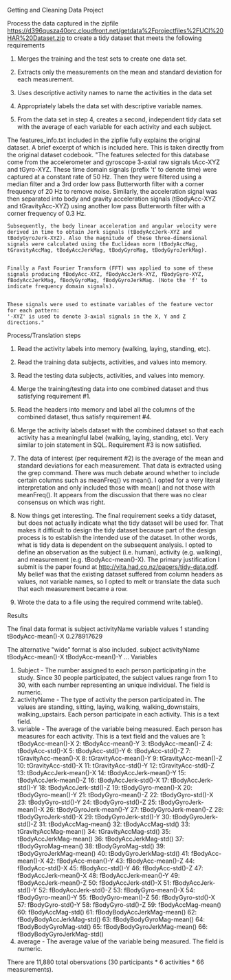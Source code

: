 Getting and Cleaning Data Project

Process the data captured in the zipfile https://d396qusza40orc.cloudfront.net/getdata%2Fprojectfiles%2FUCI%20HAR%20Dataset.zip to create a tidy dataset that meets the following requirements

1. Merges the training and the test sets to create one data set.

2. Extracts only the measurements on the mean and standard deviation for each measurement. 

3. Uses descriptive activity names to name the activities in the data set

4. Appropriately labels the data set with descriptive variable names. 

5. From the data set in step 4, creates a second, independent tidy data set with the average of each variable for each activity and each subject.


The features_info.txt included in the zipfile fully explains the original dataset. A brief excerpt of which is included here. 
This is taken directly from the original dataset codebook.
    "The features selected for this database come from the accelerometer and gyroscope 3-axial raw signals tAcc-XYZ and tGyro-XYZ. These time domain signals (prefix 't' to denote time) were captured at a constant rate of 50 Hz. Then they were filtered using a median filter and a 3rd order low pass Butterworth filter with a corner frequency of 20 Hz to remove noise. Similarly, the acceleration signal was then separated into body and gravity acceleration signals (tBodyAcc-XYZ and tGravityAcc-XYZ) using another low pass Butterworth filter with a corner frequency of 0.3 Hz. 


    Subsequently, the body linear acceleration and angular velocity were derived in time to obtain Jerk signals (tBodyAccJerk-XYZ and tBodyGyroJerk-XYZ). Also the magnitude of these three-dimensional signals were calculated using the Euclidean norm (tBodyAccMag, tGravityAccMag, tBodyAccJerkMag, tBodyGyroMag, tBodyGyroJerkMag). 


    Finally a Fast Fourier Transform (FFT) was applied to some of these signals producing fBodyAcc-XYZ, fBodyAccJerk-XYZ, fBodyGyro-XYZ, fBodyAccJerkMag, fBodyGyroMag, fBodyGyroJerkMag. (Note the 'f' to indicate frequency domain signals). 


    These signals were used to estimate variables of the feature vector for each pattern:  
    '-XYZ' is used to denote 3-axial signals in the X, Y and Z directions."



Process/Translation steps

1) Read the activity labels into memory (walking, laying, standing, etc).

2) Read the training data subjects, activities, and values into memory.

3) Read the testing data subjects, activities, and values into memory.

4) Merge the training/testing data into one combined dataset and thus satisfying requirement #1.

5) Read the headers into memory and label all the columns of the combined dataset, thus satisfy requirement #4.

6) Merge the activity labels dataset with the combined dataset so that each activity has a meaningful label (walking, laying, standing, etc). Very similar to join statement in SQL. Requirement #3 is now satisfied.

7) The data of interest (per requirement #2) is the average of the mean and standard deviations for each measurement. That data is extracted using the grep command. There was much debate around whether to include certain columns such as meanFreq() vs mean(). I opted for a very literal interpretation and only included those with mean() and not those with meanFreq(). It appears from the discussion that there was no clear consensus on which was right.

8) Now things get interesting. The final requirement seeks a tidy dataset, but does not actually indicate what the tidy dataset will be used for. That makes it difficult to design the tidy dataset because part of the design process is to establish the intended use of the dataset. In other words, what is tidy data is dependent on the subsequent analysis. I opted to define an observation as the subject (i.e. human), activity (e.g. walking), and measurement (e.g. tBodyAcc-mean()-X). The primary justification I submit is the paper found at http://vita.had.co.nz/papers/tidy-data.pdf. My belief was that the existing dataset suffered from column headers as values, not variable names, so I opted to melt or translate the data such that each measurement became a row.

9) Wrote the data to a file using the required commend write.table().


Results

The final data format is
subject     activityName    variable            values
1           standing        tBodyAcc-mean()-X   0.278917629

The alternative "wide" format is also included.
subject     activityName      tBodyAcc-mean()-X      tBodyAcc-mean()-Y ...
Variables
1) Subject - The number assigned to each person participating in the study. Since 30 people participated, the subject values range from 1 to 30, with each number representing an unique individual. The field is numeric.
2) activityName - The type of activity the person participated in. The values are standing, sitting, laying, walking, walking_downstairs, walking_upstairs. Each person participate in each activity. This is a text field.
3) variable - The average of the variable being measured. Each person has measures for each activity. This is a text field and the values are
         1:           tBodyAcc-mean()-X
         2:           tBodyAcc-mean()-Y
         3:           tBodyAcc-mean()-Z
         4:            tBodyAcc-std()-X
         5:            tBodyAcc-std()-Y
         6:            tBodyAcc-std()-Z
         7:        tGravityAcc-mean()-X
         8:        tGravityAcc-mean()-Y
         9:        tGravityAcc-mean()-Z
        10:         tGravityAcc-std()-X
        11:         tGravityAcc-std()-Y
        12:         tGravityAcc-std()-Z
        13:       tBodyAccJerk-mean()-X
        14:       tBodyAccJerk-mean()-Y
        15:       tBodyAccJerk-mean()-Z
        16:        tBodyAccJerk-std()-X
        17:        tBodyAccJerk-std()-Y
        18:        tBodyAccJerk-std()-Z
        19:          tBodyGyro-mean()-X
        20:          tBodyGyro-mean()-Y
        21:          tBodyGyro-mean()-Z
        22:           tBodyGyro-std()-X
        23:           tBodyGyro-std()-Y
        24:           tBodyGyro-std()-Z
        25:      tBodyGyroJerk-mean()-X
        26:      tBodyGyroJerk-mean()-Y
        27:      tBodyGyroJerk-mean()-Z
        28:       tBodyGyroJerk-std()-X
        29:       tBodyGyroJerk-std()-Y
        30:       tBodyGyroJerk-std()-Z
        31:          tBodyAccMag-mean()
        32:           tBodyAccMag-std()
        33:       tGravityAccMag-mean()
        34:        tGravityAccMag-std()
        35:      tBodyAccJerkMag-mean()
        36:       tBodyAccJerkMag-std()
        37:         tBodyGyroMag-mean()
        38:          tBodyGyroMag-std()
        39:     tBodyGyroJerkMag-mean()
        40:      tBodyGyroJerkMag-std()
        41:           fBodyAcc-mean()-X
        42:           fBodyAcc-mean()-Y
        43:           fBodyAcc-mean()-Z
        44:            fBodyAcc-std()-X
        45:            fBodyAcc-std()-Y
        46:            fBodyAcc-std()-Z
        47:       fBodyAccJerk-mean()-X
        48:       fBodyAccJerk-mean()-Y
        49:       fBodyAccJerk-mean()-Z
        50:        fBodyAccJerk-std()-X
        51:        fBodyAccJerk-std()-Y
        52:        fBodyAccJerk-std()-Z
        53:          fBodyGyro-mean()-X
        54:          fBodyGyro-mean()-Y
        55:          fBodyGyro-mean()-Z
        56:           fBodyGyro-std()-X
        57:           fBodyGyro-std()-Y
        58:           fBodyGyro-std()-Z
        59:          fBodyAccMag-mean()
        60:           fBodyAccMag-std()
        61:  fBodyBodyAccJerkMag-mean()
        62:   fBodyBodyAccJerkMag-std()
        63:     fBodyBodyGyroMag-mean()
        64:      fBodyBodyGyroMag-std()
        65: fBodyBodyGyroJerkMag-mean()
        66:  fBodyBodyGyroJerkMag-std()
4) average - The average value of the variable being measured. The field is numeric.

There are 11,880 total obersvations (30 participants * 6 activities * 66 measurements).
